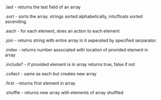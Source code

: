 .last - returns the last field of an array

.sort - sorts the array.  strings sorted alphabetically, ints/floats sorted ascending.

.each - for each element, does an action to each element

.join - returns string with entire array in it seperated by specified serparator.

.index - returns number associated with location of provided element in array

.include? - if provided element is in array returns true, false if not

.collect - same as each but creates new array

.first - returns first element in array

.shuffle - returns new array with elements of array shuffled
